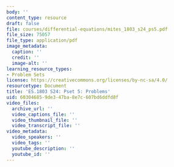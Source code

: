 ```yaml
---
body: ''
content_type: resource
draft: false
file: courses/differential-equations/mites_1803_s24_ps5.pdf
file_size: 75057
file_type: application/pdf
image_metadata:
  caption: ''
  credit: ''
  image-alt: ''
learning_resource_types:
- Problem Sets
license: https://creativecommons.org/licenses/by-nc-sa/4.0/
resourcetype: Document
title: 'ES.1803 S24: Pset 5: Problems'
uid: 60304685-9de3-47ba-8e7c-607bd6ddfd8f
video_files:
  archive_url: ''
  video_captions_file: ''
  video_thumbnail_file: ''
  video_transcript_file: ''
video_metadata:
  video_speakers: ''
  video_tags: ''
  youtube_description: ''
  youtube_id: ''
---
```

